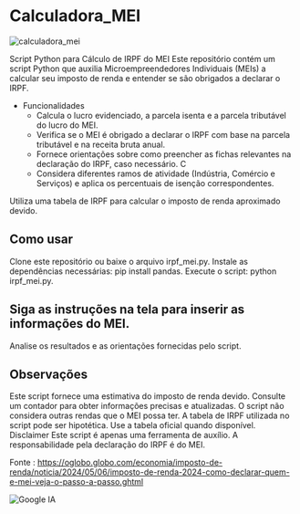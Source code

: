 # Calculadora_MEI
![calculadora_mei](https://github.com/Jefferson-Luiz/Calculadora_MEI/assets/169276991/c276b0c2-a685-47fe-a901-7c0a0e792716)

Script Python para Cálculo de IRPF do MEI
Este repositório contém um script Python que auxilia Microempreendedores Individuais (MEIs) a calcular seu imposto de renda e entender se são obrigados a declarar o IRPF.

* Funcionalidades
   * Calcula o lucro evidenciado, a parcela isenta e a parcela tributável do lucro do MEI.
   *  Verifica se o MEI é obrigado a declarar o IRPF com base na parcela tributável e na receita bruta anual.
   *  Fornece orientações sobre como preencher as fichas relevantes na declaração do IRPF, caso necessário. C
   *  Considera diferentes ramos de atividade (Indústria, Comércio e Serviços) e aplica os percentuais de isenção correspondentes.
 
     
Utiliza uma tabela de IRPF para calcular o imposto de renda aproximado devido.

## Como usar
Clone este repositório ou baixe o arquivo irpf_mei.py.
Instale as dependências necessárias: pip install pandas.
Execute o script: python irpf_mei.py.

## Siga as instruções na tela para inserir as informações do MEI.
Analise os resultados e as orientações fornecidas pelo script.

## Observações
Este script fornece uma estimativa do imposto de renda devido. Consulte um contador para obter informações precisas e atualizadas.
O script não considera outras rendas que o MEI possa ter.
A tabela de IRPF utilizada no script pode ser hipotética. Use a tabela oficial quando disponível.
Disclaimer
Este script é apenas uma ferramenta de auxílio. A responsabilidade pela declaração do IRPF é do MEI.

Fonte : https://oglobo.globo.com/economia/imposto-de-renda/noticia/2024/05/06/imposto-de-renda-2024-como-declarar-quem-e-mei-veja-o-passo-a-passo.ghtml


![Google IA](https://github.com/Jefferson-Luiz/Calculadora_MEI/assets/169276991/729a1d73-e35a-40d6-9372-2d1da9160f32)
